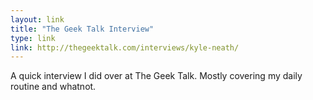 ```yaml
---
layout: link
title: "The Geek Talk Interview"
type: link
link: http://thegeektalk.com/interviews/kyle-neath/
---
```


A quick interview I did over at The Geek Talk. Mostly covering my daily routine and whatnot.